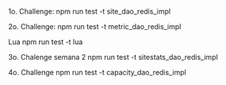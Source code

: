 1o. Challenge:
npm run test -t site_dao_redis_impl

2o. Challenge:
npm run test -t metric_dao_redis_impl

Lua
npm run test -t lua

3o. Chalenge semana 2
npm run test -t sitestats_dao_redis_impl

4o. Challenge
npm run test -t capacity_dao_redis_impl